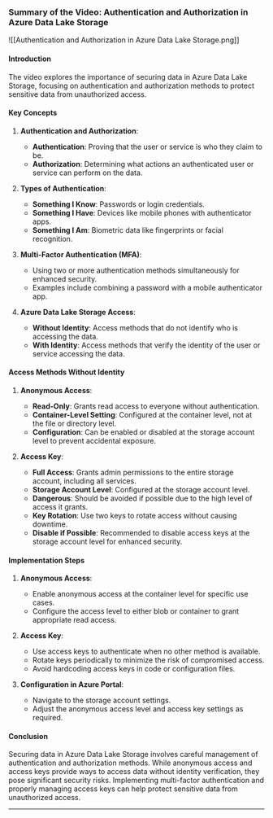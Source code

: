 ### Summary of the Video: Authentication and Authorization in Azure Data Lake Storage


![[Authentication and Authorization in Azure Data Lake Storage.png]]
#### Introduction
The video explores the importance of securing data in Azure Data Lake Storage, focusing on authentication and authorization methods to protect sensitive data from unauthorized access.

#### Key Concepts
1. **Authentication and Authorization**:
   - **Authentication**: Proving that the user or service is who they claim to be.
   - **Authorization**: Determining what actions an authenticated user or service can perform on the data.

2. **Types of Authentication**:
   - **Something I Know**: Passwords or login credentials.
   - **Something I Have**: Devices like mobile phones with authenticator apps.
   - **Something I Am**: Biometric data like fingerprints or facial recognition.

3. **Multi-Factor Authentication (MFA)**:
   - Using two or more authentication methods simultaneously for enhanced security.
   - Examples include combining a password with a mobile authenticator app.

4. **Azure Data Lake Storage Access**:
   - **Without Identity**: Access methods that do not identify who is accessing the data.
   - **With Identity**: Access methods that verify the identity of the user or service accessing the data.

#### Access Methods Without Identity
1. **Anonymous Access**:
   - **Read-Only**: Grants read access to everyone without authentication.
   - **Container-Level Setting**: Configured at the container level, not at the file or directory level.
   - **Configuration**: Can be enabled or disabled at the storage account level to prevent accidental exposure.

2. **Access Key**:
   - **Full Access**: Grants admin permissions to the entire storage account, including all services.
   - **Storage Account Level**: Configured at the storage account level.
   - **Dangerous**: Should be avoided if possible due to the high level of access it grants.
   - **Key Rotation**: Use two keys to rotate access without causing downtime.
   - **Disable if Possible**: Recommended to disable access keys at the storage account level for enhanced security.

#### Implementation Steps
1. **Anonymous Access**:
   - Enable anonymous access at the container level for specific use cases.
   - Configure the access level to either blob or container to grant appropriate read access.

2. **Access Key**:
   - Use access keys to authenticate when no other method is available.
   - Rotate keys periodically to minimize the risk of compromised access.
   - Avoid hardcoding access keys in code or configuration files.

3. **Configuration in Azure Portal**:
   - Navigate to the storage account settings.
   - Adjust the anonymous access level and access key settings as required.

#### Conclusion
Securing data in Azure Data Lake Storage involves careful management of authentication and authorization methods. While anonymous access and access keys provide ways to access data without identity verification, they pose significant security risks. Implementing multi-factor authentication and properly managing access keys can help protect sensitive data from unauthorized access.

---
